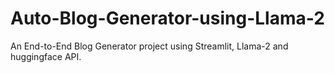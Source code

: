 # Auto-Blog-Generator-using-Llama-2
An End-to-End Blog Generator project using Streamlit, Llama-2 and huggingface API.
